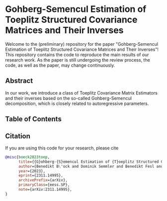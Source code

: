 # Gohberg-Semencul Estimation of Toeplitz Structured Covariance Matrices and Their Inverses

Welcome to the (preliminary) repository for the paper "Gohberg-Semencul Estimation of Toeplitz Structured Covariance Matrices and Their Inverses"! This repository contains the code to reproduce the main results of our research work. As the paper is still undergoing the review process, the code, as well as the paper, may change continuously.

## Abstract

In our work, we introduce a class of Toeplitz Covariance Matrix Estimators and their inverses based on the so-called Gohberg-Semencul decomposition, which is closely related to autoregressive parameters.

## Table of Contents

## Citation
If you are using this code for your research, please cite

```bibtex
@misc{boeck2023toep,
      title={{G}ohberg-{S}emencul Estimation of {T}oeplitz Structured Covariance Matrices and Their Inverses}, 
      author={Benedikt B\"ock and Dominik Semmler and Benedikt Fesl and Michael Baur and Wolfgang Utschick},
      year={2023},
      eprint={2311.14995},
      archivePrefix={arXiv},
      primaryClass={eess.SP},
      note={arXiv:2311.14995},
}
```
